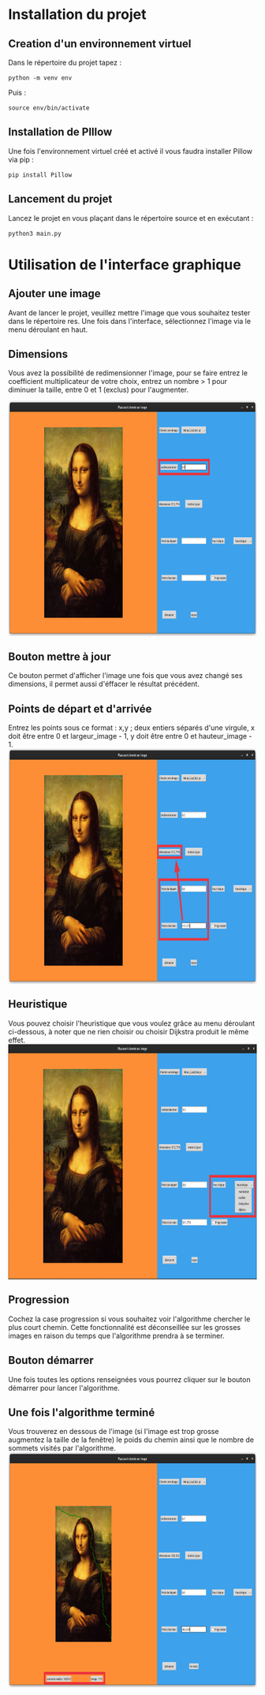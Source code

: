 # Installation du projet
## Creation d'un environnement virtuel
Dans le répertoire du projet tapez :
```
python -m venv env
```
Puis :
```
source env/bin/activate
```
## Installation de PIllow
Une fois l'environnement virtuel créé et activé il vous faudra installer Pillow via pip :
```
pip install Pillow
```
## Lancement du projet
Lancez le projet en vous plaçant dans le répertoire source et en exécutant :
```
python3 main.py
```
# Utilisation de l'interface graphique
## Ajouter une image
Avant de lancer le projet, veuillez mettre l'image que vous souhaitez tester dans le répertoire res. 
Une fois dans l'interface, sélectionnez l'image via le menu déroulant en haut.
## Dimensions
Vous avez la possibilité de redimensionner l'image, pour se faire entrez le coefficient multiplicateur de votre choix, 
entrez un nombre > 1 pour diminuer la taille, entre 0 et 1 (exclus) pour l'augmenter.

<img src="miniatures/dimensions.png" alt="alt text" width="810" height="477" align="center">

## Bouton mettre à jour
Ce bouton permet d'afficher l'image une fois que vous avez changé ses dimensions, il permet aussi d'éffacer le résultat précédent.
## Points de départ et d'arrivée
Entrez les points sous ce format : x,y ; deux entiers séparés d'une virgule, x doit être entre 0 et largeur_image - 1, y doit être entre 0 et hauteur_image - 1.
<img src="miniatures/points.png" alt="alt text" width="810" height="477" align="center">
## Heuristique
Vous pouvez choisir l'heuristique que vous voulez grâce au menu déroulant ci-dessous, à noter que ne rien choisir ou choisir Dijkstra produit le même effet.
<img src="miniatures/heuristiques.png" alt="alt text" width="810" height="477" align="center">
## Progression
Cochez la case progression si vous souhaitez voir l'algorithme chercher le plus court chemin. Cette fonctionnalité est déconseillée sur les grosses images
en raison du temps que l'algorithme prendra à se terminer.
## Bouton démarrer
Une fois toutes les options renseignées vous pourrez cliquer sur le bouton démarrer pour lancer l'algorithme.
## Une fois l'algorithme terminé
Vous trouverez en dessous de l'image (si l'image est trop grosse augmentez la taille de la fenêtre) le poids du chemin ainsi que le
nombre de sommets visités par l'algorithme.
<img src="miniatures/resultat.png" alt="alt text" width="810" height="477" align="center">
